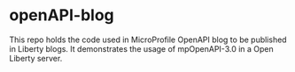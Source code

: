# openAPI-blog
This repo holds the code used in MicroProfile OpenAPI blog to be published in Liberty blogs. It demonstrates the usage of mpOpenAPI-3.0 in a Open Liberty server.
